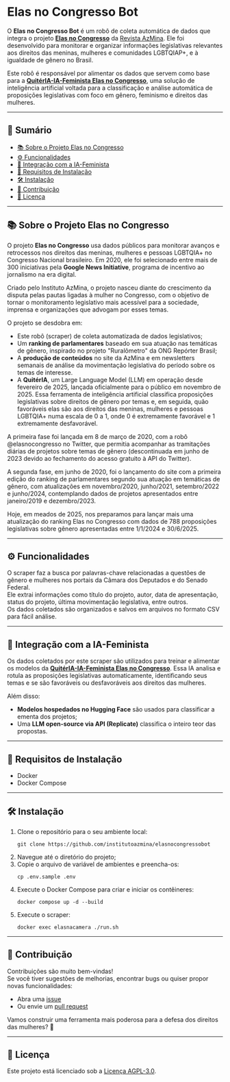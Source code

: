 # Elas no Congresso Bot

O **Elas no Congresso Bot** é um robô de coleta automática de dados que integra o projeto [**Elas no Congresso**](https://elasnocongresso.com.br) da [Revista AzMina](https://azmina.com.br/). Ele foi desenvolvido para monitorar e organizar informações legislativas relevantes aos direitos das meninas, mulheres e comunidades LGBTQIAP+, e à igualdade de gênero no Brasil.

Este robô é responsável por alimentar os dados que servem como base para a [**QuitérIA-IA-Feminista Elas no Congresso**](https://github.com/institutoazmina/ia-feminista-congresso), uma solução de inteligência artificial voltada para a classificação e análise automática de proposições legislativas com foco em gênero, feminismo e direitos das mulheres.

---

## 📌 Sumário

- [📚 Sobre o Projeto Elas no Congresso](#-sobre-o-projeto-elas-no-congresso)
- [⚙️ Funcionalidades](#-funcionalidades)
- [🧠 Integração com a IA-Feminista](#-integração-com-a-ia-feminista)
- [🚀 Requisitos de Instalação](#-requisitos-de-instalação)
- [🛠️ Instalação](#-instalação)
- [🤝 Contribuição](#-contribuição)
- [📄 Licença](#-licença)

---

## 📚 Sobre o Projeto Elas no Congresso

O projeto **Elas no Congresso** usa dados públicos para monitorar avanços e retrocessos nos direitos das meninas, mulheres e pessoas LGBTQIA+ no Congresso Nacional brasileiro. Em 2020, ele foi selecionado entre mais de 300 iniciativas pela **Google News Initiative**, programa de incentivo ao jornalismo na era digital.

Criado pelo Instituto AzMina, o projeto nasceu diante do crescimento da disputa pelas pautas ligadas à mulher no Congresso, com o objetivo de tornar o monitoramento legislativo mais acessível para a sociedade, imprensa e organizações que advogam por esses temas.

O projeto se desdobra em:

- Este robô (scraper) de coleta automatizada de dados legislativos;
- Um **ranking de parlamentares** baseado em sua atuação nas temáticas de gênero, inspirado no projeto "Ruralômetro" da ONG Repórter Brasil;
- A **produção de conteúdos** no site da AzMina e em newsletters semanais de análise da movimentação legislativa do período sobre os temas de interesse.
- A **QuitérIA**, um Large Language Model (LLM) em operação desde fevereiro de 2025, lançada oficialmente para o público em novembro de 2025. Essa ferramenta de inteligência artificial classifica proposições legislativas sobre direitos de gênero por temas e, em seguida, quão favoráveis elas são aos direitos das meninas, mulheres e pessoas LGBTQIA+ numa escala de 0 a 1, onde 0 é extremamente favorável e 1 extremamente desfavorável. 

A primeira fase foi lançada em 8 de março de 2020, com a robô @elasnocongresso no Twitter, que permitia acompanhar as tramitações diárias de projetos sobre temas de gênero (descontinuada em junho de 2023 devido ao fechamento do acesso gratuito à API do Twitter).

A segunda fase, em junho de 2020, foi o lançamento do site com a primeira edição do ranking de parlamentares segundo sua atuação em temáticas de gênero, com atualizações em novembro/2020, junho/2021, setembro/2022 e junho/2024, contemplando dados de projetos apresentados entre janeiro/2019 e dezembro/2023.

Hoje, em meados de 2025, nos preparamos para lançar mais uma atualização do ranking Elas no Congresso com dados de 788 proposições legislativas sobre gênero apresentadas entre 1/1/2024 e 30/6/2025.

---

## ⚙️ Funcionalidades

O scraper faz a busca por palavras-chave relacionadas a questões de gênero e mulheres nos portais da Câmara dos Deputados e do Senado Federal.  
Ele extrai informações como título do projeto, autor, data de apresentação, status do projeto, última movimentação legislativa, entre outros.  
Os dados coletados são organizados e salvos em arquivos no formato CSV para fácil análise.

---

## 🧠 Integração com a IA-Feminista

Os dados coletados por este scraper são utilizados para treinar e alimentar os modelos da [**QuitérIA-IA-Feminista Elas no Congresso**](https://github.com/institutoazmina/ia-feminista-congresso). Essa IA analisa e rotula as proposições legislativas automaticamente, identificando seus temas e se são favoráveis ou desfavoráveis aos direitos das mulheres.

Além disso:

- **Modelos hospedados no Hugging Face** são usados para classificar a ementa dos projetos;
- Uma **LLM open-source via API (Replicate)** classifica o inteiro teor das propostas.

---

## 🚀 Requisitos de Instalação

- Docker  
- Docker Compose

---

## 🛠️ Instalação

1. Clone o repositório para o seu ambiente local:
    ```
    git clone https://github.com/institutoazmina/elasnocongressobot
    ```
2. Navegue até o diretório do projeto;
3. Copie o arquivo de variável de ambientes e preencha-os:
    ```
    cp .env.sample .env
    ```
4. Execute o Docker Compose para criar e iniciar os contêineres:
    ```
    docker compose up -d --build
    ```
5. Execute o scraper:
    ```
    docker exec elasnacamera ./run.sh
    ```

---

## 🤝 Contribuição

Contribuições são muito bem-vindas!  
Se você tiver sugestões de melhorias, encontrar bugs ou quiser propor novas funcionalidades:

- Abra uma [issue](https://github.com/institutoazmina/elasnocongressobot/issues)
- Ou envie um [pull request](https://github.com/institutoazmina/elasnocongressobot/pulls)

Vamos construir uma ferramenta mais poderosa para a defesa dos direitos das mulheres? 💜

---

## 📄 Licença

Este projeto está licenciado sob a [Licença AGPL-3.0](https://github.com/institutoazmina/elasnocongressobot/blob/master/LICENSE.txt).
